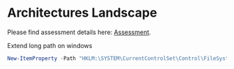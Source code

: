 # Architectures Landscape
Please find assessment details here: [Assessment](https://docs.google.com/document/d/1G3y16cTEYC__xfKTnoHP3YrW0FQSRB2kf8S23i1Gg8M/edit?tab=t.0#heading=h.5uoc4mfz7mn4).

Extend long path on windows
```POWERSHELL
New-ItemProperty -Path "HKLM:\SYSTEM\CurrentControlSet\Control\FileSystem" -Name "LongPathsEnabled" -Value 1 -PropertyType DWORD -Force
```
